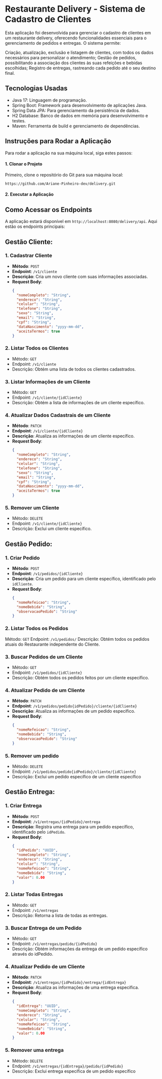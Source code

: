 # Restaurante Delivery - Sistema de Cadastro de Clientes
Esta aplicação foi desenvolvida para gerenciar o cadastro de clientes em um restaurante delivery, oferecendo funcionalidades essenciais para o gerenciamento de pedidos e entregas. 
O sistema permite:

Criação, atualização, exclusão e listagem de clientes, com todos os dados necessários para personalizar o atendimento;
Gestão de pedidos, possibilitando a associação dos clientes às suas refeições e bebidas escolhidas;
Registro de entregas, rastreando cada pedido até o seu destino final.

## Tecnologias Usadas
- Java 17: Linguagem de programação.
- Spring Boot: Framework para desenvolvimento de aplicações Java.
- Spring Data JPA: Para gerenciamento da persistência de dados.
- H2 Database: Banco de dados em memória para desenvolvimento e testes.
- Maven: Ferramenta de build e gerenciamento de dependências.

## Instruções para Rodar a Aplicação
Para rodar a aplicação na sua máquina local, siga estes passos:

#### 1. Clonar o Projeto

Primeiro, clone o repositório do Git para sua máquina local:

``` https://github.com/Ariane-Pinheiro-dev/delivery.git ```
#### 2. Executar a Aplicação

## Como Acessar os Endpoints
A aplicação estará disponível em ```http://localhost:8080/delivery/api```. Aqui estão os endpoints principais:

## Gestão Cliente:

### 1. Cadastrar Cliente
- **Método**: `POST`
- **Endpoint**: `/v1/cliente`
- **Descrição**: Cria um novo cliente com suas informações associadas.
- **Request Body**:
   ```json
   {
     "nomeCompleto": "String",
     "endereco": "String",
     "celular": "String",
     "telefone": "String",
     "sexo": "String",
     "email": "String",
     "cpf": "String",
     "dataNascimento": "yyyy-mm-dd",
     "aceitaTermos": true
   }

### 2. Listar Todos os Clientes
- Método: ```GET```
- Endpoint: ```/v1/cliente```
- Descrição: Obtém uma lista de todos os clientes cadastrados.

### 3. Listar Informações de um Cliente  
- Método: ```GET```
- Endpoint: ```/v1/cliente/{idCliente}```
- Descrição: Obtém a lista de informações de um cliente específico.

### 4. Atualizar Dados Cadastrais de um Cliente
- **Método**: `PATCH`
- **Endpoint**: `/v1/cliente/{idCliente}`
- **Descrição**: Atualiza as informações de um cliente específico.
- **Request Body**:
   ```json
   {
     "nomeCompleto": "String",
     "endereco": "String",
     "celular": "String",
     "telefone": "String",
     "sexo": "String",
     "email": "String",
     "cpf": "String",
     "dataNascimento": "yyyy-mm-dd",
     "aceitaTermos": true
   }

### 5. Remover um Cliente
- Método: ```DELETE```
- Endpoint: ```/v1/cliente/{idCliente}```
- Descrição: Exclui um cliente específico.

## Gestão Pedido:

### 1. Criar Pedido
- **Método**: `POST`
- **Endpoint**: `/v1/pedidos/{idCliente}`
- **Descrição**: Cria um pedido para um cliente específico, identificado pelo `idCliente`.
- **Request Body**:
   ```json
   {
     "nomeRefeicao": "String",
     "nomeBebida": "String",
     "observacaoPedido": "String"
   }

### 2. Listar Todos os Pedidos
Método: ```GET```
Endpoint: ```/v1/pedidos/```
Descrição: Obtém todos os pedidos atuais do Restaurante independente do Cliente.

### 3. Buscar Pedidos de um Cliente
- Método: ```GET```
- Endpoint: ```/v1/pedidos/{idCliente}```
- Descrição: Obtém todos os pedidos feitos por um cliente específico.

### 4. Atualizar Pedido de um Cliente
- **Método**: `PATCH`
- **Endpoint**: `/v1/pedidos/pedido{idPedido}/cliente/{idCliente}`
- **Descrição**: Atualiza as informações de um pedido específico.
- **Request Body**:
   ```json
   {
     "nomeRefeicao": "String",
     "nomeBebida": "String",
     "observacaoPedido": "String"
   }

### 5. Remover um pedido
- Método: ```DELETE```
- Endpoint: ```/v1/pedidos/pedido{idPedido}/cliente/{idCliente}```
- Descrição: Exclui um pedido específico de um cliente específico

## Gestão Entrega:

### 1. Criar Entrega
- **Método**: `POST`
- **Endpoint**: `/v1/entregas/{idPedido}/entrega`
- **Descrição**: Registra uma entrega para um pedido específico, identificado pelo `idPedido`.
- **Request Body**:
   ```json
   {
     "idPedido": "UUID",
     "nomeCompleto": "String",
     "endereco": "String",
     "celular": "String",
     "nomeRefeicao": "String",
     "nomeBebida": "String",
     "valor": 0.00
   }

### 2. Listar Todas Entregas
- Método: ```GET```
- Endpoint: ```/v1/entregas```
- Descrição: Retorna a lista de todas as entregas.

### 3. Buscar Entrega de um Pedido
- Método: ```GET```
- Endpoint: ```/v1/entregas/pedido/{idPedido}```
- Descrição: Obtém informações da entrega de um pedido específico através do idPedido.

### 4. Atualizar Pedido de um Cliente
- **Método**: `PATCH`
- **Endpoint**: `/v1/entregas/{idPedido}/entrega/{idEntrega}`
- **Descrição**: Atualiza as informações de uma entrega específica.
- **Request Body**:
   ```json
   {
     "idEntrega": "UUID",
     "nomeCompleto": "String",
     "endereco": "String",
     "celular": "String",
     "nomeRefeicao": "String",
     "nomeBebida": "String",
     "valor": 0.00
   }

### 5. Remover uma entrega
- Método: ```DELETE```
- Endpoint: ```/v1/entregas/{idEntrega}/pedido/{idPedido}```
- Descrição: Exclui entrega específica de um pedido específico
